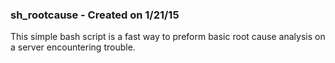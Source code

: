 ### sh_rootcause - Created on 1/21/15
This simple bash script is a fast way to preform basic root cause analysis on a server encountering trouble. 

